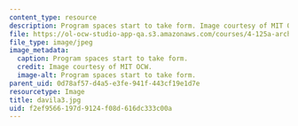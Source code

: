 ```yaml
---
content_type: resource
description: Program spaces start to take form. Image courtesy of MIT OCW.
file: https://ol-ocw-studio-app-qa.s3.amazonaws.com/courses/4-125a-architecture-studio-building-in-landscapes-fall-2005/f2ef9566197d9124f08d616dc333c00a_davila3.jpg
file_type: image/jpeg
image_metadata:
  caption: Program spaces start to take form.
  credit: Image courtesy of MIT OCW.
  image-alt: Program spaces start to take form.
parent_uid: 0d78af57-d4a5-e3fe-941f-443cf19e1d7e
resourcetype: Image
title: davila3.jpg
uid: f2ef9566-197d-9124-f08d-616dc333c00a
---
```

